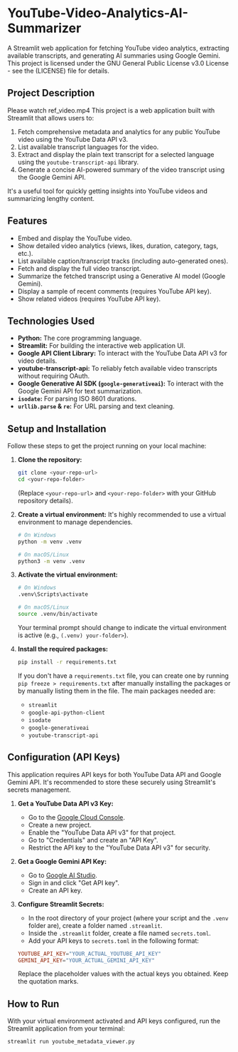 # YouTube-Video-Analytics-AI-Summarizer
A Streamlit web application for fetching YouTube video analytics, extracting available transcripts, and generating AI summaries using Google Gemini.
This project is licensed under the GNU General Public License v3.0 License - see the (LICENSE) file for details.

## Project Description
Please watch ref_video.mp4
This project is a web application built with Streamlit that allows users to:

1.  Fetch comprehensive metadata and analytics for any public YouTube video using the YouTube Data API v3.
2.  List available transcript languages for the video.
3.  Extract and display the plain text transcript for a selected language using the `youtube-transcript-api` library.
4.  Generate a concise AI-powered summary of the video transcript using the Google Gemini API.

It's a useful tool for quickly getting insights into YouTube videos and summarizing lengthy content.

## Features

* Embed and display the YouTube video.
* Show detailed video analytics (views, likes, duration, category, tags, etc.).
* List available caption/transcript tracks (including auto-generated ones).
* Fetch and display the full video transcript.
* Summarize the fetched transcript using a Generative AI model (Google Gemini).
* Display a sample of recent comments (requires YouTube API key).
* Show related videos (requires YouTube API key).

## Technologies Used

* **Python:** The core programming language.
* **Streamlit:** For building the interactive web application UI.
* **Google API Client Library:** To interact with the YouTube Data API v3 for video details.
* **youtube-transcript-api:** To reliably fetch available video transcripts without requiring OAuth.
* **Google Generative AI SDK (`google-generativeai`):** To interact with the Google Gemini API for text summarization.
* **`isodate`:** For parsing ISO 8601 durations.
* **`urllib.parse` & `re`:** For URL parsing and text cleaning.

## Setup and Installation

Follow these steps to get the project running on your local machine:

1.  **Clone the repository:**
    ```bash
    git clone <your-repo-url>
    cd <your-repo-folder>
    ```
    (Replace `<your-repo-url>` and `<your-repo-folder>` with your GitHub repository details).

2.  **Create a virtual environment:** It's highly recommended to use a virtual environment to manage dependencies.
    ```bash
    # On Windows
    python -m venv .venv

    # On macOS/Linux
    python3 -m venv .venv
    ```

3.  **Activate the virtual environment:**
    ```bash
    # On Windows
    .venv\Scripts\activate

    # On macOS/Linux
    source .venv/bin/activate
    ```
    Your terminal prompt should change to indicate the virtual environment is active (e.g., `(.venv) your-folder>`).

4.  **Install the required packages:**
    ```bash
    pip install -r requirements.txt
    ```
    If you don't have a `requirements.txt` file, you can create one by running `pip freeze > requirements.txt` after manually installing the packages or by manually listing them in the file. The main packages needed are:
    * `streamlit`
    * `google-api-python-client`
    * `isodate`
    * `google-generativeai`
    * `youtube-transcript-api`

## Configuration (API Keys)

This application requires API keys for both YouTube Data API and Google Gemini API. It's recommended to store these securely using Streamlit's secrets management.

1.  **Get a YouTube Data API v3 Key:**
    * Go to the [Google Cloud Console](http://www.youtube.com/watch?v=_oPAwA_Udwc&feature=feedu0).
    * Create a new project.
    * Enable the "YouTube Data API v3" for that project.
    * Go to "Credentials" and create an "API Key".
    * Restrict the API key to the "YouTube Data API v3" for security.

2.  **Get a Google Gemini API Key:**
    * Go to [Google AI Studio](http://www.youtube.com/watch?v=_oPAwA_Udwc&feature=feedu1).
    * Sign in and click "Get API key".
    * Create an API key.

3.  **Configure Streamlit Secrets:**
    * In the root directory of your project (where your script and the `.venv` folder are), create a folder named `.streamlit`.
    * Inside the `.streamlit` folder, create a file named `secrets.toml`.
    * Add your API keys to `secrets.toml` in the following format:

    ```toml
    YOUTUBE_API_KEY="YOUR_ACTUAL_YOUTUBE_API_KEY"
    GEMINI_API_KEY="YOUR_ACTUAL_GEMINI_API_KEY"
    ```
    Replace the placeholder values with the actual keys you obtained. Keep the quotation marks.

## How to Run

With your virtual environment activated and API keys configured, run the Streamlit application from your terminal:

```bash
streamlit run youtube_metadata_viewer.py
